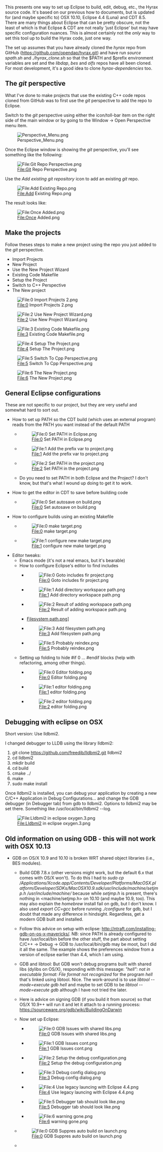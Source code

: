 This presents one way to set up Eclipse to build, edit, debug, etc., the
Hyrax source code. It's based on our previous how to documents, but is
updated for (and maybe specific to) OSX 10.10, Eclipse 4.4 (Luna) and
CDT 8.5. There are many things about Eclipse that can be pretty obscure,
not the least of which is that Eclipse & CDT are not really 'just
Eclipse' but may have specific configuration nuances. This is almost
certainly not the *only* way to set this tool up to build the Hyrax
code, just one way.

The set up assumes that you have already cloned the *hyrax* repo from
GitHub (https://github.com/opendap/hyrax.git) and have run *source
spath.sh* and *./hyrax_clone.sh* so that the \$PATH and \$prefix
environment variables are set and the *libdap*, *bes* and *olfs* repos
have all been cloned. For most development, it's a good idea to clone
*hyrax-dependencies* too.

## The *git* perspective

What I've done to make projects that use the existing C++ code repos
cloned from GitHub was to first use the *git* perspective to add the
repo to Eclipse.

Switch to the *git* perspective using either the icon/toll-bar item on
the right side of the main window or by going to the Window -\> Open
Perspective menu item.

<figure>
<img src="Perspective_Menu.png" title="Perspective_Menu.png" />
<figcaption>Perspective_Menu.png</figcaption>
</figure>

Once the Eclipse window is showing the *git* perspective, you'll see
something like the following:

<figure>
<img src="Git_Repo_Perspective.png"
title="File:Git Repo Perspective.png" />
<figcaption><a href="File:Git">File:Git</a> Repo
Perspective.png</figcaption>
</figure>

Use the *Add existing git repository* icon to add an existing *git*
repo.

<figure>
<img src="Add_Existing_Repo.png" title="File:Add Existing Repo.png" />
<figcaption><a href="File:Add">File:Add</a> Existing
Repo.png</figcaption>
</figure>

The result looks like:

<figure>
<img src="Once_Added.png" title="File:Once Added.png" />
<figcaption><a href="File:Once">File:Once</a> Added.png</figcaption>
</figure>

## Make the projects

Follow theses steps to make a new project using the repo you just added
to the *git* perspective.

- Import Projects
- New Project
- Use the New Project Wizard
- Existing Code Makefile
- Setup the Project
- Switch to C++ Perspective
- The New project

<figure>
<img src="0_Import_Projects_2.png"
title="File:0 Import Projects 2.png" />
<figcaption><a href="File:0">File:0</a> Import Projects
2.png</figcaption>
</figure>

<figure>
<img src="2_Use_New_Project_Wizard.png"
title="File:2 Use New Project Wizard.png" />
<figcaption><a href="File:2">File:2</a> Use New Project
Wizard.png</figcaption>
</figure>

<figure>
<img src="3_Existing_Code_Makefile.png"
title="File:3 Existing Code Makefile.png" />
<figcaption><a href="File:3">File:3</a> Existing Code
Makefile.png</figcaption>
</figure>

<figure>
<img src="4_Setup_The_Project.png"
title="File:4 Setup The Project.png" />
<figcaption><a href="File:4">File:4</a> Setup The
Project.png</figcaption>
</figure>

<figure>
<img src="5_Switch_To_Cpp_Perspective.png"
title="File:5 Switch To Cpp Perspective.png" />
<figcaption><a href="File:5">File:5</a> Switch To Cpp
Perspective.png</figcaption>
</figure>

<figure>
<img src="6_The_New_Project.png" title="File:6 The New Project.png" />
<figcaption><a href="File:6">File:6</a> The New Project.png</figcaption>
</figure>

## General Eclipse configurations

These are not specific to our project, but they are very useful and
somewhat hard to sort out.

- How to set up PATH so the CDT build (which uses an external program)
  reads from the PATH you want instead of the default PATH
  - <figure>
    <img src="0_Set_PATH_in_Eclipse.png"
    title="File:0 Set PATH in Eclipse.png" />
    <figcaption><a href="File:0">File:0</a> Set PATH in
    Eclipse.png</figcaption>
    </figure>

  - <figure>
    <img src="1_Add_the_prefix_var_to_project.png"
    title="File:1 Add the prefix var to project.png" />
    <figcaption><a href="File:1">File:1</a> Add the prefix var to
    project.png</figcaption>
    </figure>

  - <figure>
    <img src="2_Set_PATH_in_the_project.png"
    title="File:2 Set PATH in the project.png" />
    <figcaption><a href="File:2">File:2</a> Set PATH in the
    project.png</figcaption>
    </figure>

  - Do you need to set PATH in both Eclipse and the Project? I don't
    know, but that's what I wound up doing to get it to work.
- How to get the editor in CDT to save before building code
  - <figure>
    <img src="0_Set_autosave_on_build.png"
    title="File:0 Set autosave on build.png" />
    <figcaption><a href="File:0">File:0</a> Set autosave on
    build.png</figcaption>
    </figure>
- How to configure builds using an existing Makefile
  - <figure>
    <img src="0_make_target.png" title="File:0 make target.png" />
    <figcaption><a href="File:0">File:0</a> make target.png</figcaption>
    </figure>

  - <figure>
    <img src="1_configure_new_make_target.png"
    title="File:1 configure new make target.png" />
    <figcaption><a href="File:1">File:1</a> configure new make
    target.png</figcaption>
    </figure>
- Editor tweaks:
  - Emacs mode (it's not a real emacs, but it's bearable)
  - How to configure Eclipse's editor to find includes
    - <figure>
      <img src="0_Goto_includes_fir_project.png"
      title="File:0 Goto includes fir project.png" />
      <figcaption><a href="File:0">File:0</a> Goto includes fir
      project.png</figcaption>
      </figure>

    - <figure>
      <img src="1_Add_directory_workspace_path.png"
      title="File:1 Add directory workspace path.png" />
      <figcaption><a href="File:1">File:1</a> Add directory workspace
      path.png</figcaption>
      </figure>

    - <figure>
      <img src="2_Result_of_adding_workspace_path.png"
      title="File:2 Result of adding workspace path.png" />
      <figcaption><a href="File:2">File:2</a> Result of adding workspace
      path.png</figcaption>
      </figure>

    - [Filesystem path.png](File:4)\]

    - <figure>
      <img src="3_Add_filesystem_path.png"
      title="File:3 Add filesystem path.png" />
      <figcaption><a href="File:3">File:3</a> Add filesystem
      path.png</figcaption>
      </figure>

    - <figure>
      <img src="5_Probably_reindex.png" title="File:5 Probably reindex.png" />
      <figcaption><a href="File:5">File:5</a> Probably
      reindex.png</figcaption>
      </figure>
  - Setting up folding to hide \#if 0 ... \#endif blocks (help with
    refactoring, among other things).
    - <figure>
      <img src="0_Editor_folding.png" title="File:0 Editor folding.png" />
      <figcaption><a href="File:0">File:0</a> Editor folding.png</figcaption>
      </figure>

    - <figure>
      <img src="1_editor_folding.png" title="File:1 editor folding.png" />
      <figcaption><a href="File:1">File:1</a> editor folding.png</figcaption>
      </figure>

    - <figure>
      <img src="2_editor_folding.png" title="File:2 editor folding.png" />
      <figcaption><a href="File:2">File:2</a> editor folding.png</figcaption>
      </figure>

## Debugging with eclipse on OSX

Short version: Use lldbmi2.

I changed debugger to LLDB using the library lldbmi2:

1.  git clone <https://github.com/freedib/lldbmi2.git> lldbmi2
2.  cd lldbmi2
3.  mkdir build
4.  cd build
5.  cmake ../
6.  make
7.  sudo make install

Once lldbmi2 is installed, you can debug your application by creating a
new C/C++ Application in Debug Configurations... and change the GDB
debugger (in Debugger tab) from gdb to lldbmi2. Options to lldbmi2 may
be set there. Something like /usr/local/bin/lldbmi2 --log.

<figure>
<img src="Lldbmi2_in_eclipse_oxygen.3.png"
title="File:Lldbmi2 in eclipse oxygen.3.png" />
<figcaption><a href="File:Lldbmi2">File:Lldbmi2</a> in eclipse
oxygen.3.png</figcaption>
</figure>

## Old information on using GDB - this will not work with OSX 10.13

- GDB on OS/X 10.9 and 10.10 is broken WRT shared object libraries
  (i.e., BES modules).
  - Build GDB 7.8.x (other versions might work, but the default 6.x that
    comes with OS/X won't). To do this I had to *sudo cp
    /Applications/Xcode.app/Contents/Developer/Platforms/MacOSX.platform/Developer/SDKs/MacOSX10.9.sdk/usr/include/machine/setjmp.h
    /usr/include/machine/* because while *setjmp.h* is present, there's
    nothing in \<machine/setjmp.h\> on 10.10 (and maybe 10.9, too). This
    may also explain the *homebrew* install fail on gdb, but I don't
    know. I also used *export CC=gcc* before running *./configure* for
    gdb, but I doubt that made any difference in hindsight. Regardless,
    get a modern GDB built and installed.

  - Follow this advice on setup with eclipse:
    <http://ntraft.com/installing-gdb-on-os-x-mavericks/>. NB: since
    PATH is already configured to have /usr/local/bin before the other
    stuff, the part about setting C/C++ -\> Debug -\> GDB to
    /usr/local/bin/gdb may be moot, but I did it all the same. The
    example shows the preferences window from a version of eclipse
    earlier than 4.4, which I am using.

  - GDB and libtool: But GDB won't debug programs built with shared libs
    (dylibs on OS/X), responding with this message: *"hell": not in
    executable format: File format not recognized* for the program
    *hell* that's linked using libtool. Nice. The work-around is to use
    *libtool --mode=execute gdb hell* and maybe to set GDB to be
    *libtool --mode=execute gdb* although I have not tried the later.

  - Here is advice on signing GDB (if you build it from source) so that
    OS/X 10.9++ will run it and let it attach to a running process:
    <https://sourceware.org/gdb/wiki/BuildingOnDarwin>

  - Now set up Eclipse:
    - <figure>
      <img src="0_GDB_Issues_with_shared_libs.png"
      title="File:0 GDB Issues with shared libs.png" />
      <figcaption><a href="File:0">File:0</a> GDB Issues with shared
      libs.png</figcaption>
      </figure>

    - <figure>
      <img src="1_GDB_Issues_cont.png" title="File:1 GDB Issues cont.png" />
      <figcaption><a href="File:1">File:1</a> GDB Issues cont.png</figcaption>
      </figure>

    - <figure>
      <img src="2_Setup_the_debug_configuration.png"
      title="File:2 Setup the debug configuration.png" />
      <figcaption><a href="File:2">File:2</a> Setup the debug
      configuration.png</figcaption>
      </figure>

    - <figure>
      <img src="3_Debug_config_dialog.png"
      title="File:3 Debug config dialog.png" />
      <figcaption><a href="File:3">File:3</a> Debug config
      dialog.png</figcaption>
      </figure>

    - <figure>
      <img src="4_Use_legacy_launcing_with_Eclipse_4.4.png"
      title="File:4 Use legacy launcing with Eclipse 4.4.png" />
      <figcaption><a href="File:4">File:4</a> Use legacy launcing with Eclipse
      4.4.png</figcaption>
      </figure>

    - <figure>
      <img src="5_Debugger_tab_should_look_like.png"
      title="File:5 Debugger tab should look like.png" />
      <figcaption><a href="File:5">File:5</a> Debugger tab should look
      like.png</figcaption>
      </figure>

    - <figure>
      <img src="6_warning_gone.png" title="File:6 warning gone.png" />
      <figcaption><a href="File:6">File:6</a> warning gone.png</figcaption>
      </figure>

  - <figure>
    <img src="0_GDB_Suppres_auto_build_on_launch.png"
    title="File:0 GDB Suppres auto build on launch.png" />
    <figcaption><a href="File:0">File:0</a> GDB Suppres auto build on
    launch.png</figcaption>
    </figure>

  -